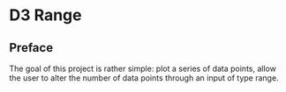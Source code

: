 # D3 Range

<!-- You can find this project live on codepen, [right here]() -->

## Preface

The goal of this project is rather simple: plot a series of data points, allow the user to alter the number of data points through an input of type range.
